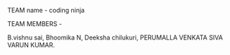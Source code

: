 TEAM  name  - coding ninja

TEAM MEMBERS -

B.vishnu sai,
Bhoomika N,
Deeksha chilukuri,
PERUMALLA VENKATA SIVA VARUN KUMAR.
